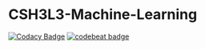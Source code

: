 # CSH3L3-Machine-Learning
[![Codacy Badge](https://api.codacy.com/project/badge/Grade/0993f954d899498e8c69bc63a5802132)](https://app.codacy.com/app/adityaalifnugraha/CSH3L3-Machine-Learning?utm_source=github.com&utm_medium=referral&utm_content=adityaalifn/CSH3L3-Machine-Learning&utm_campaign=badger)
[![codebeat badge](https://codebeat.co/badges/72067d01-a73e-444c-9acf-84d694d41b82)](https://codebeat.co/projects/github-com-adityaalifn-csh3l3-machine-learning-master)
